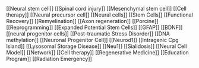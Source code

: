 [[Neural stem cell]]
[[Spinal cord injury]]
[[Mesenchymal stem cell]]
[[Cell therapy]]
[[Neural precursor cell]]
[[Neural cells]]
[[Stem Cells]]
[[Functional Recovery]]
[[Remyelination]]
[[Axon regeneration]]
[[Porcine]]
[[Reprogramming]]
[[Expanded Potential Stem Cells]]
[[GFAP]]
[[BDNF]]
[[neural progenitor cells]]
[[Post-traumatic Stress Disorder]]
[[DNA methylation]]
[[Neuronal Progenitor Cell]]
[[Neurod1]]
[[Intragenic Cpg Island]]
[[Lysosomal Storage Disease]]
[[Neu1]]
[[Sialidosis]]
[[Neural Cell Model]]
[[Network]]
[[Cell therapy]]
[[Regenerative Medicine]]
[[Education Program]]
[[Radiation Emergency]]
